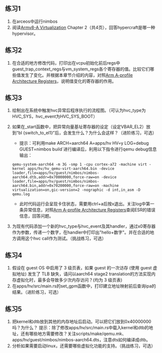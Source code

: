 
## 练习1
1. 在arceos中运行nimbos
2. 阅读[Armv8-A Virtualization](https://developer.arm.com/-/media/Arm%20Developer%20Community/PDF/Learn%20the%20Architecture/Armv8-A%20virtualization.pdf?revision=a765a7df-1a00-434d-b241-357bfda2dd31) Chapter 2（共4页），回答hypercraft是哪一种hypervisor。

## 练习2
1. 在合适的地方修改代码，打印出在vcpu初始化前后regs中guest_trap_context_regs与vm_system_regs各个寄存器的值。比较它们哪些值发生了变化。并根据本章节介绍的内容，对照[Arm A-profile Architecture Registers](https://developer.arm.com/documentation/ddi0601/latest/)，说明值变化的寄存器的作用。

## 练习3
1. 绘制出在系统中触发hvc异常后程序执行的流程图。（可认为hvc_type为HVC_SYS，hvc_event为HVC_SYS_BOOT）

2. 如果在_start函数中，把异常向量基址寄存器的设定（设定VBAR_EL2）放到“bl {switch_to_el1}”后，会发生什么？为什么会这样？（进阶练习，可选）
     - 提示：可利用make ARCH=aarch64 A=apps/hv HV=y LOG=debug GUEST=nimbos build`进行编译后，利用以下指令进行qemu debug信息输出：
    ```shell
    qemu-system-aarch64 -m 3G -smp 1 -cpu cortex-a72 -machine virt -kernel apps/hv/hv_qemu-virt-aarch64.bin -device loader,file=apps/hv/guest/nimbos/nimbos-aarch64.dtb,addr=0x70000000,force-raw=on -device loader,file=apps/hv/guest/nimbos/nimbos-aarch64.bin,addr=0x70200000,force-raw=on -machine virtualization=on,gic-version=2 -nographic -d int,in_asm -D qemu.log
    ```
    - 此时代码运行会呈现卡住状态，需要用ctrl+a后按x退出。关注log中第一条异常信息，对照[Arm A-profile Architecture Registers](https://developer.arm.com/documentation/ddi0601/latest/)查阅ESR的错误信息，回答问题。

3. 为现有代码添加一个新的hvc_type与hvc_event及其handler，通过x0寄存器作为参数，传递一个数字，在handler中打印出"hello+数字"。并在合适的地方调用这个hvc call作为测试。（挑战练习，可选）

## 练习4
1. 假设在 guest OS 中启用了 3 级页表，如果 guest 的一次访存 (使用 guest 虚拟地址) 发生了 TLB 缺失，请问以aarch64 stage2 translation的方法实现内存虚拟化时，最多会导致多少次内存访问？(均为 3 级页表)
2. 在apps/hv/src/main.rs的set_gpm函数中，打印建立地址映射前后查询ipa的结果。（进阶练习，可选）

## 练习5
1. 把kernel和dtb放到其他的内存地址后启动。可以把它们放到0x40000000吗？为什么？
    提示：除了修改apps/hv/src/main.rs中载入kernel和dtb的地址，还有哪些地方需要修改？关注scripts/make/qemu.mk、apps/hv/guest/nimbos/nimbos-aarch64.dts，注意dts如何编译成dtb。
2. 分析如果需要启动linux，还需要哪些虚拟化功能的支持。（挑战练习，可选）
